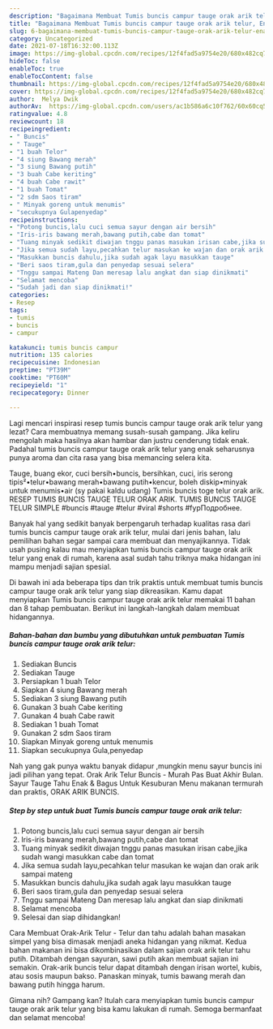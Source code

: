 ```yaml
---
description: "Bagaimana Membuat Tumis buncis campur tauge orak arik telur, Enak Banget"
title: "Bagaimana Membuat Tumis buncis campur tauge orak arik telur, Enak Banget"
slug: 6-bagaimana-membuat-tumis-buncis-campur-tauge-orak-arik-telur-enak-banget
category: Uncategorized
date: 2021-07-18T16:32:00.113Z
image: https://img-global.cpcdn.com/recipes/12f4fad5a9754e20/680x482cq70/tumis-buncis-campur-tauge-orak-arik-telur-foto-resep-utama.jpg
hideToc: false
enableToc: true
enableTocContent: false
thumbnail: https://img-global.cpcdn.com/recipes/12f4fad5a9754e20/680x482cq70/tumis-buncis-campur-tauge-orak-arik-telur-foto-resep-utama.jpg
cover: https://img-global.cpcdn.com/recipes/12f4fad5a9754e20/680x482cq70/tumis-buncis-campur-tauge-orak-arik-telur-foto-resep-utama.jpg
author:  Melya Dwik
authorAv:  https://img-global.cpcdn.com/users/ac1b586a6c10f762/60x60cq50/avatar.jpg
ratingvalue: 4.8
reviewcount: 18
recipeingredient:
- " Buncis"
- " Tauge"
- "1 buah Telor"
- "4 siung Bawang merah"
- "3 siung Bawang putih"
- "3 buah Cabe keriting"
- "4 buah Cabe rawit"
- "1 buah Tomat"
- "2 sdm Saos tiram"
- " Minyak goreng untuk menumis"
- "secukupnya Gulapenyedap"
recipeinstructions:
- "Potong buncis,lalu cuci semua sayur dengan air bersih"
- "Iris-iris bawang merah,bawang putih,cabe dan tomat"
- "Tuang minyak sedikit diwajan tnggu panas masukan irisan cabe,jika sudah wangi masukkan cabe dan tomat"
- "Jika semua sudah layu,pecahkan telur masukan ke wajan dan orak arik sampai mateng"
- "Masukkan buncis dahulu,jika sudah agak layu masukkan tauge"
- "Beri saos tiram,gula dan penyedap sesuai selera"
- "Tnggu sampai Mateng Dan meresap lalu angkat dan siap dinikmati"
- "Selamat mencoba"
- "Sudah jadi dan siap dinikmati!"
categories:
- Resep
tags:
- tumis
- buncis
- campur

katakunci: tumis buncis campur 
nutrition: 135 calories
recipecuisine: Indonesian
preptime: "PT39M"
cooktime: "PT60M"
recipeyield: "1"
recipecategory: Dinner

---
```



Lagi mencari inspirasi resep tumis buncis campur tauge orak arik telur yang lezat? Cara membuatnya memang susah-susah gampang. Jika keliru mengolah maka hasilnya akan hambar dan justru cenderung tidak enak. Padahal tumis buncis campur tauge orak arik telur yang enak seharusnya punya aroma dan cita rasa yang bisa memancing selera kita.


Tauge, buang ekor, cuci bersih•buncis, bersihkan, cuci, iris serong tipis²•telur•bawang merah•bawang putih•kencur, boleh diskip•minyak untuk menumis•air (sy pakai kaldu udang) Tumis buncis toge telur orak arik. RESEP TUMIS BUNCIS TAUGE TELUR ORAK ARIK. TUMIS BUNCIS TAUGE TELUR SIMPLE #buncis #tauge #telur #viral #shorts #fypПодробнее.

Banyak hal yang sedikit banyak berpengaruh terhadap kualitas rasa dari tumis buncis campur tauge orak arik telur, mulai dari jenis bahan, lalu pemilihan bahan segar sampai cara membuat dan menyajikannya. Tidak usah pusing kalau mau menyiapkan tumis buncis campur tauge orak arik telur yang enak di rumah, karena asal sudah tahu triknya maka hidangan ini mampu menjadi sajian spesial.


Di bawah ini ada beberapa tips dan trik praktis untuk membuat tumis buncis campur tauge orak arik telur yang siap dikreasikan. Kamu dapat menyiapkan Tumis buncis campur tauge orak arik telur memakai 11 bahan dan 8 tahap pembuatan. Berikut ini langkah-langkah dalam membuat hidangannya.

<!--inarticleads1-->

##### Bahan-bahan dan bumbu yang dibutuhkan untuk pembuatan Tumis buncis campur tauge orak arik telur:

1. Sediakan  Buncis
1. Sediakan  Tauge
1. Persiapkan 1 buah Telor
1. Siapkan 4 siung Bawang merah
1. Sediakan 3 siung Bawang putih
1. Gunakan 3 buah Cabe keriting
1. Gunakan 4 buah Cabe rawit
1. Sediakan 1 buah Tomat
1. Gunakan 2 sdm Saos tiram
1. Siapkan  Minyak goreng untuk menumis
1. Siapkan secukupnya Gula,penyedap


Nah yang gak punya waktu banyak didapur ,mungkin menu sayur buncis ini jadi pilihan yang tepat. Orak Arik Telur Buncis - Murah Pas Buat Akhir Bulan. Sayur Tauge Tahu Enak &amp; Bagus Untuk Kesuburan Menu makanan termurah dan praktis, ORAK ARIK BUNCIS. 

<!--inarticleads2-->

##### Step by step untuk buat Tumis buncis campur tauge orak arik telur:

1. Potong buncis,lalu cuci semua sayur dengan air bersih
1. Iris-iris bawang merah,bawang putih,cabe dan tomat
1. Tuang minyak sedikit diwajan tnggu panas masukan irisan cabe,jika sudah wangi masukkan cabe dan tomat
1. Jika semua sudah layu,pecahkan telur masukan ke wajan dan orak arik sampai mateng
1. Masukkan buncis dahulu,jika sudah agak layu masukkan tauge
1. Beri saos tiram,gula dan penyedap sesuai selera
1. Tnggu sampai Mateng Dan meresap lalu angkat dan siap dinikmati
1. Selamat mencoba
1. Selesai dan siap dihidangkan!

Cara Membuat Orak-Arik Telur - Telur dan tahu adalah bahan masakan simpel yang bisa dimasak menjadi aneka hidangan yang nikmat. Kedua bahan makanan ini bisa dikombinasikan dalam sajian orak arik telur tahu putih. Ditambah dengan sayuran, sawi putih akan membuat sajian ini semakin. Orak-arik buncis telur dapat ditambah dengan irisan wortel, kubis, atau sosis maupun bakso. Panaskan minyak, tumis bawang merah dan bawang putih hingga harum. 

Gimana nih? Gampang kan? Itulah cara menyiapkan tumis buncis campur tauge orak arik telur yang bisa kamu lakukan di rumah. Semoga bermanfaat dan selamat mencoba!
